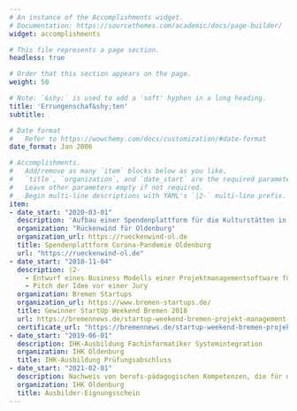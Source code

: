 ```yaml
---
# An instance of the Accomplishments widget.
# Documentation: https://sourcethemes.com/academic/docs/page-builder/
widget: accomplishments

# This file represents a page section.
headless: true

# Order that this section appears on the page.
weight: 50

# Note: `&shy;` is used to add a 'soft' hyphen in a long heading.
title: 'Errungenschaf&shy;ten'
subtitle:

# Date format
#   Refer to https://wowchemy.com/docs/customization/#date-format
date_format: Jan 2006

# Accomplishments.
#   Add/remove as many `item` blocks below as you like.
#   `title`, `organization`, and `date_start` are the required parameters.
#   Leave other parameters empty if not required.
#   Begin multi-line descriptions with YAML's `|2-` multi-line prefix.
item:
- date_start: "2020-03-01"
  description: 'Aufbau einer Spendenplattform für die Kulturstätten in Oldenburg, die besonders stark von der Corona-Pandemie betroffen waren'
  organization: "Rückenwind für Oldenburg"
  organization_url: https://rueckenwind-ol.de
  title: Spendenplattform Corona-Pandemie Oldenburg
  url: "https://rueckenwind-ol.de"
- date_start: "2018-11-04"
  description: |2-
    - Entwurf eines Business Modells einer Projektmanagementsoftware für Bauprojekte
    - Pitch der Idee vor einer Jury
  organization: Bremen Startups
  organization_url: https://www.bremen-startups.de/
  title: Gewinner StartUp Weekend Bremen 2018
  url: https://bremennews.de/startup-weekend-bremen-projekt-management-software-ueberzeugt-jury-video/
  certificate_url: "https://bremennews.de/startup-weekend-bremen-projekt-management-software-ueberzeugt-jury-video/"
- date_start: "2019-06-01"
  description: IHK-Ausbildung Fachinformatiker Systemintegration
  organization: IHK Oldenburg
  title: IHK-Ausbildung Prüfungsabschluss
- date_start: "2021-02-01"
  description: Nachweis von berufs-pädagogischen Kompetenzen, die für den Einsatz als Ausbilder notwendig sind
  organization: IHK Oldenburg
  title: Ausbilder-Eignungsschein
---
```

